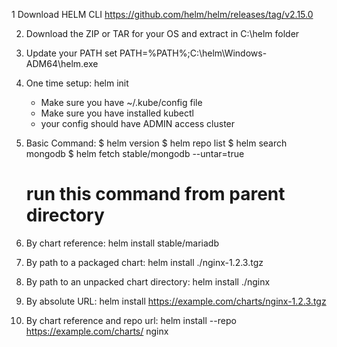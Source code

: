 1 Download HELM CLI
https://github.com/helm/helm/releases/tag/v2.15.0

2. Download the ZIP or TAR for your OS
   and extract in C:\helm folder

3. Update your PATH 
	set PATH=%PATH%;C:\helm\Windows-ADM64\helm.exe

4. One time setup:
	helm init

	- Make sure you have ~/.kube/config file
	- Make sure you have installed kubectl
	- your config should have ADMIN access cluster

5. Basic Command:
	$ helm version
	$ helm repo list
	$ helm search mongodb
	$ helm fetch stable/mongodb --untar=true

	# run this command from parent directory
1. By chart reference: helm install stable/mariadb
2. By path to a packaged chart: helm install ./nginx-1.2.3.tgz
3. By path to an unpacked chart directory: helm install ./nginx
4. By absolute URL: helm install https://example.com/charts/nginx-1.2.3.tgz
5. By chart reference and repo url: helm install --repo https://example.com/charts/ nginx

